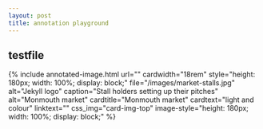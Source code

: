 ```yaml
---
layout: post
title: annotation playground
---
```


## testfile

{% include annotated-image.html url="" cardwidth="18rem" style="height: 180px; width: 100%; display: block;" file="/images/market-stalls.jpg" alt="Jekyll logo" caption="Stall holders setting up their pitches" alt="Monmouth market" cardtitle="Monmouth market" cardtext="light and colour" linktext="" css_img="card-img-top" image-style="height: 180px; width: 100%; display: block;" %}

